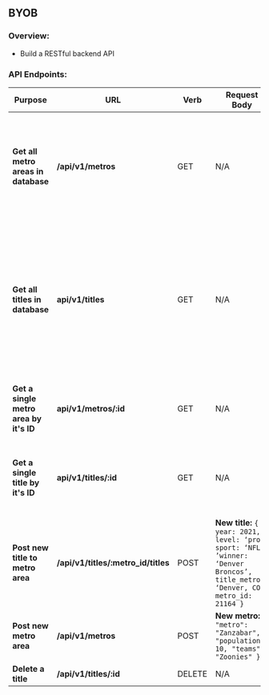 ## BYOB

### Overview:
- Build a RESTful backend API



### API Endpoints:
| Purpose  | URL  | Verb  | Request Body  | Sample Success Response  |
|---|---|---|---|---|
| **Get all metro areas in database** |  **/api/v1/metros** |  GET | N/A  | **Array of metros:** ```[ { "id": 21145, "metro": "Winnipeg, MB", "population": 778489, "teams": null "created_at": "2020-02-02T00:21:50.651Z", "updated_at": "2020-02-02T00:21:50.651Z" }, { "id": 21146, "metro": "Ottawa, ON", "population": 1323783, "teams": null,"created_at": "2020-02-02T00:21:50.653Z", "updated_at": "2020-02-02T00:21:50.653Z" } ...]``` |
| **Get all titles in database**  |  **api/v1/titles** |  GET | N/A | **Array of titles:** ```[ { "id": 4235802, "year": 1971, "level": "pro", "sport": "CFL", "winner": "Calgary Stampeders","title_metro": "Calgary, AB", "metro_id": 21151,"created_at": "2020-02-02T00:21:50.843Z", "updated_at": "2020-02-02T00:21:50.843Z" }, { "id": 4235815, "year": 1931, "level": "pro", "sport": "NHL", "winner": "Montreal Canadiens", "title_metro": "Montreal, QC", "metro_id": 21147, "created_at": "2020-02-02T00:21:50.851Z","updated_at": "2020-02-02T00:21:50.851Z" } ...]``` |
| **Get a single metro area by it's ID**   |  **api/v1/metros/:id** |  GET |  N/A | **Single metro:** ``` { "metro": { "id": 21164,"metro": "Denver, CO", "population": 2888227, "teams": null, "created_at": "2020-02-02T00:21:50.677Z","updated_at": "2020-02-02T00:21:50.677Z" } }``` |
| **Get a single title by it's ID**  |  **api/v1/titles/:id**  | GET  | N/A  | **Single title:** ```{ "title": { "id": 4236246,"year": 1998, "level": "pro", "sport": "NFL", "winner": "Denver Broncos", "title_metro": "Denver, CO", "metro_id": 21164, "created_at": "2020-02-02T00:21:51.013Z","updated_at": "2020-02-02T00:21:51.013Z" } }```  |
| **Post new title to metro area** | **/api/v1/titles/:metro_id/titles**  |  POST |  **New title:** ```{ year: 2021, level: ‘pro’, sport: ‘NFL’, ’winner: ‘Denver Broncos’, title_metro: ‘Denver, CO’, metro_id: 21164 }``` |  **New title:** ```{ title: { “id”: 4236779, “year”: 2021, “level”: “pro”, “sport”: null, “winner”: “Denver Broncos”, “title_metro”: “Denver, CO”,“metro_id”: 21164 } }```
| **Post new metro area** | **/api/v1/metros**  |  POST | **New metro:** ```{ "metro": "Zanzabar", "population": 10, "teams": "Zoonies" }```  | **New metro:** ```{ metro: { "id": 21533, "metro": "Zanzabar","population": 100, "teams": "Zoonies" } }``` |
| **Delete a title** |  **/api/v1/titles/:id** |  DELETE | N/A  | ```{ message: 'Success: Title has been removed' }```   |
